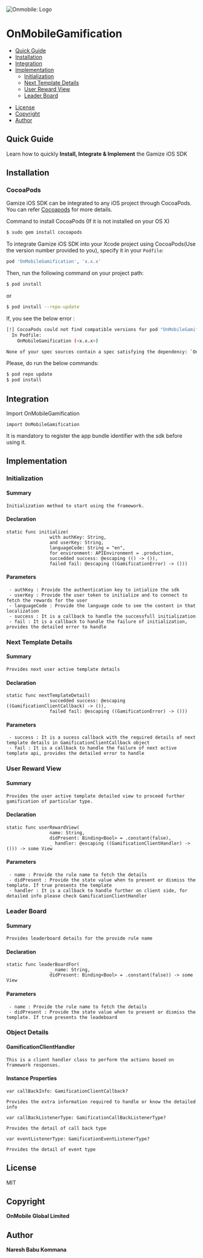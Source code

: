 ![Onmobile: Logo][logo]

# OnMobileGamification

- [Quick Guide](#quick-guide)
- [Installation](#installation)
- [Integration](#integration)
- [Implementation](#implementation)
    - [Initialization](#initialization)
    - [Next Template Details](#next-template-details)
    - [User Reward View](#user-reward-view)
    - [Leader Board](#leader-board)
<!-- - [Documentation](#documentation) -->
- [License](#license)
- [Copyright](#copyright)
- [Author](#author)

## Quick Guide
Learn how to quickly **Install, Integrate & Implement** the Gamize iOS SDK

## Installation

### CocoaPods

  Gamize iOS SDK can be integrated to any iOS project through CocoaPods. You can refer [Cocoapods][cocoapods] for more details.

  Command to install CocoaPods (If it is not installed on your OS X)

```bash
$ sudo gem install cocoapods
```

  To integrate Gamize iOS SDK into your Xcode project using CocoaPods(Use the version number provided to you), specify it in your `Podfile`:

```ruby
pod 'OnMobileGamification', 'x.x.x'
```

  Then, run the following command on your project path:

```bash
$ pod install
```
   or
```bash
$ pod install --repo-update
```

If, you see the below error :
```bash
[!] CocoaPods could not find compatible versions for pod "OnMobileGamification":
  In Podfile:
    OnMobileGamification (<x.x.x>)

None of your spec sources contain a spec satisfying the dependency: `OnMobileGamification (<x.x.x>)`.
```

Please, do run the below commands:
```bash
$ pod repo update
$ pod install
```

## Integration
Import OnMobileGamification
```
import OnMobileGamification
```

It is mandatory to register the app bundle identifier with the sdk before using it.

## Implementation

### Initialization

#### Summary

```
Initialization method to start using the framework.
```

#### Declaration

```
static func initialize(
                with authKey: String, 
                and userKey: String, 
                languageCode: String = "en", 
                for environment: APIEnvironment = .production, 
                succedded success: @escaping (() -> ()), 
                failed fail: @escaping ((GamificationError) -> ()))
```

#### Parameters

```
 - authKey : Provide the authentication key to intialize the sdk
 - userKey : Provide the user token to initialize and to connect to fetch the rewards for the user
 - languageCode : Provide the language code to see the content in that localization
 - success : It is a callback to handle the successfull initialization
 - fail : It is a callback to handle the failure of initialization, provides the detailed error to handle
```

### Next Template Details

#### Summary

```
Provides next user active template details
```

#### Declaration

```
static func nextTemplateDetail(
                succedded success: @escaping ((GamificationClientCallback) -> ()), 
                failed fail: @escaping ((GamificationError) -> ()))

```

#### Parameters

```
 - success : It is a sucess callback with the required details of next template details in GamificationClientCallback object
 - fail : It is a callback to handle the failure of next active template api, provides the detailed error to handle
```

### User Reward View

#### Summary

```
Provides the user active template detailed view to proceed further gamification of particular type.
```

#### Declaration

```
static func userRewardView(
                name: String, 
                didPresent: Binding<Bool> = .constant(false), 
                _ handler: @escaping ((GamificationClientHandler) -> ())) -> some View
```

#### Parameters

```
 - name : Provide the rule name to fetch the details
 - didPresent : Provide the state value when to present or dismiss the template. If true presents the template
 - handler : It is a callback to handle further on client side, for detailed info please check GamificationClientHandler
```

### Leader Board

#### Summary

```
Provides leaderboard details for the provide rule name
```

#### Declaration

```
static func leaderBoardFor(
                _ name: String, 
                didPresent: Binding<Bool> = .constant(false)) -> some View
```

#### Parameters

```
 - name : Provide the rule name to fetch the details
 - didPresent : Provide the state value when to present or dismiss the template. If true presents the leadeboard
```

### Object Details

#### GamificationClientHandler
```
This is a client handler class to perform the actions based on framework responses.
```

#### Instance Properties

    var callBackInfo: GamificationClientCallback?
    
```
Provides the extra information required to handle or know the detailed info
```

    var callBackListenerType: GamificationCallBackListenerType?
    
```
Provides the detail of call back type
```

    var eventListenerType: GamificationEventListenerType?
    
```
Provides the detail of event type
```

<!-- ## Documentation

### Xcode Document
Download the [doccarchive][docc] from this [path][docc] and open in Xcode for detailed documentation

### Github Pages
Avail the github page at this [location][githubpage] if browser didn't support please use [Xcode Document][docc] -->

## License
MIT

## Copyright
**OnMobile Global Limited**

## Author
**Naresh Babu Kommana**

[//]: # (These are reference links used in the body of this note and get stripped out when the markdown processor does its job. There is no need to format nicely because it shouldn't be seen. Thanks SO - http://stackoverflow.com/questions/4823468/store-comments-in-markdown-syntax)

[logo]: <http://t0.gstatic.com/images?q=tbn:ANd9GcQ7a6C5baa2f_3KA2zVpouH29tMGgRfcCn1PGuubySgbFbKuMxg>

[cocoapods]: <https://guides.cocoapods.org/using/getting-started.html#getting-started>
[docc]: <https://bitbucket.org/onmoec/onmobilegamificationpackage/src/21a2b60791a5/docc/OnMobileGamificationPackage.doccarchive.zip?>
[githubpage]: <https://onmo.github.io/OnMobileGamificationPackage/documentation/onmobilegamificationpackage>

